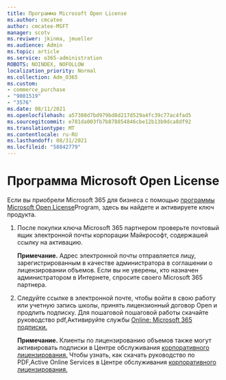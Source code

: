 ```yaml
---
title: Программа Microsoft Open License
ms.author: cmcatee
author: cmcatee-MSFT
manager: scotv
ms.reviwer: jkinma, jmueller
ms.audience: Admin
ms.topic: article
ms.service: o365-administration
ROBOTS: NOINDEX, NOFOLLOW
localization_priority: Normal
ms.collection: Adm_O365
ms.custom:
- commerce_purchase
- "9001519"
- "3576"
ms.date: 08/11/2021
ms.openlocfilehash: a57380d7bd979bd8d217d529a4fc39c77ac4fad5
ms.sourcegitcommit: e781da003fb7b878854846cbe12b13b9dca8df92
ms.translationtype: MT
ms.contentlocale: ru-RU
ms.lasthandoff: 08/31/2021
ms.locfileid: "58842779"
---
```

# <a name="microsoft-open-license-program"></a>Программа Microsoft Open License

Если вы приобрели Microsoft 365 для бизнеса с помощью [программы Microsoft Open License](https://go.microsoft.com/fwlink/p/?LinkID=613298)Program, здесь вы найдете и активируете ключ продукта.

1. После покупки ключа Microsoft 365 партнером проверьте почтовый ящик электронной почты корпорации Майкрософт, содержашей ссылку на активацию.

    **Примечание.** Адрес электронной почты отправляется лицу, зарегистрированным в качестве администратора в соглашении о лицензировании объемов. Если вы не уверены, кто назначен администратором в Интернете, спросите своего Microsoft 365 партнера.
1. Следуйте ссылке в электронной почте, чтобы войти в свою работу или учетную запись школы, принять лицензионный договор Open и продлить подписку. Для пошаговой пошаговой работы скачайте руководство pdf,Активируйте службы [Online: Microsoft 365 подписки.](https://go.microsoft.com/fwlink/p/?LinkId=618100)

    **Примечание.** Клиенты по лицензированию объемов также могут активировать подписки в Центре обслуживания [корпоративного лицензирования.](https://go.microsoft.com/fwlink/p/?LinkID=282016) Чтобы узнать, как скачать руководство по PDF,Active Online Services в Центре обслуживания [корпоративного лицензирования.](https://go.microsoft.com/fwlink/p/?LinkId=618096)